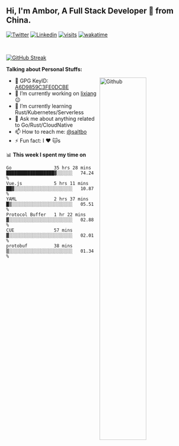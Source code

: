 ## Hi, I'm Ambor, A Full Stack Developer 🚀 from China.

[![Twitter](https://img.shields.io/badge/-saltbo-1ca0f1?style=flat&logo=twitter&logoColor=white)](https://twitter.com/rdsaltbo)
[![Linkedin](https://img.shields.io/badge/-saltbo-blue?style=flat&logo=Linkedin&logoColor=white)](https://www.linkedin.com/in/saltbo/)
[![visits](https://visitor.vercel.app/page/saltbo?color=light-green)](https://github.com/saltbo/)
[![wakatime](https://wakatime.com/badge/user/f82b1c77-faab-48cd-aef5-a12c0aff104b.svg)](https://wakatime.com/@f82b1c77-faab-48cd-aef5-a12c0aff104b)

&nbsp;  

[![GitHub Streak](http://github-readme-streak-stats.herokuapp.com?user=saltbo&hide_border=true&date_format=M%20j%5B%2C%20Y%5D)](https://git.io/streak-stats)

**Talking about Personal Stuffs:**
<!-- Any image aligned to the right. Beware the width  -->
<img width="50%" align="right" alt="Github" src="https://raw.githubusercontent.com/saltbo/saltbo/master/images/git-header.svg" />

- 🤘 GPG KeyID: [A6D9859C3FE0DCBE](https://saltbo.cn/pgp_keys.asc)
- 🔭 I’m currently working on [lixiang](https://www.lixiang.com/) :wink:
- 🌱 I’m currently learning Rust/Kubernetes/Serverless
- 💬 Ask me about anything related to Go/Rust/CloudNative
- 📫 How to reach me: [@saltbo](https://t.me/saltbo)
- ⚡ Fun fact: I :heart: :cat:s


📊 **This week I spent my time on**
<!--START_SECTION:waka-->

```text
Go                35 hrs 28 mins  ██████████████████▓░░░░░░   74.24 %
Vue.js            5 hrs 11 mins   ██▓░░░░░░░░░░░░░░░░░░░░░░   10.87 %
YAML              2 hrs 37 mins   █▒░░░░░░░░░░░░░░░░░░░░░░░   05.51 %
Protocol Buffer   1 hr 22 mins    ▓░░░░░░░░░░░░░░░░░░░░░░░░   02.88 %
CUE               57 mins         ▓░░░░░░░░░░░░░░░░░░░░░░░░   02.01 %
protobuf          38 mins         ▒░░░░░░░░░░░░░░░░░░░░░░░░   01.34 %
```

<!--END_SECTION:waka-->
